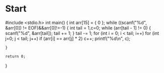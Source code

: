# Start
#include <stdio.h>
int main()
{
	int arr[15] = { 0 };
	while ((scanf("%d", &arr[0]) != EOF)&&arr[0]!=-1)
	{
		int tail = 1,c=0;
		while (arr[tail - 1] != 0)
		{
			scanf("%d", &arr[tail]);
			tail += 1;
		}
		tail -= 1;
		for (int i = 0; i < tail; i++)
			for (int j=0; j < tail; j++)
				if (arr[i] == arr[j] * 2)
					c++;
		printf("%d\n", c);

	}

	return 0;
}
